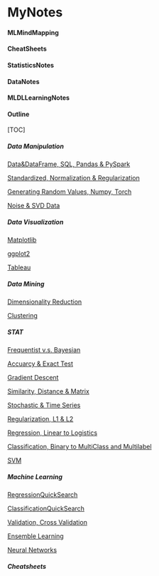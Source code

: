 # MyNotes
#### MLMindMapping
#### CheatSheets
#### StatisticsNotes
#### DataNotes
#### MLDLLearningNotes

#### Outline
[TOC]

##### Data Manipulation

[Data&DataFrame, SQL, Pandas & PySpark]()

[Standardized, Normalization & Regularization]()

[Generating Random Values, Numpy, Torch]()

[Noise & SVD Data]()

##### Data Visualization

[Matplotlib]()

[ggplot2]()

[Tableau]()

##### Data Mining

[Dimensionality Reduction]()

[Clustering]()

##### STAT

[Frequentist v.s. Bayesian]()

[Accuarcy & Exact Test]()

[Gradient Descent]()

[Similarity, Distance & Matrix]()

[Stochastic & Time Series]()

[Regularization, L1 & L2]()

[Regression, Linear to Logistics]()

[Classification, Binary to MultiClass and Multilabel]()

[SVM]()

##### Machine Learning

[RegressionQuickSearch]()

[ClassificationQuickSearch]()

[Validation, Cross Validation]()

[Ensemble Learning]()

[Neural Networks]()

##### Cheatsheets



